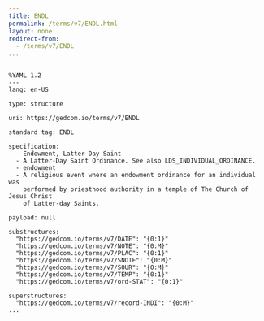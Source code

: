 ```yaml
---
title: ENDL
permalink: /terms/v7/ENDL.html
layout: none
redirect-from:
  - /terms/v7/ENDL
...
```


```

%YAML 1.2
---
lang: en-US

type: structure

uri: https://gedcom.io/terms/v7/ENDL

standard tag: ENDL

specification:
  - Endowment, Latter-Day Saint
  - A Latter-Day Saint Ordinance. See also LDS_INDIVIDUAL_ORDINANCE.
  - endowment
  - A religious event where an endowment ordinance for an individual was
    performed by priesthood authority in a temple of The Church of Jesus Christ
    of Latter-day Saints.

payload: null

substructures:
  "https://gedcom.io/terms/v7/DATE": "{0:1}"
  "https://gedcom.io/terms/v7/NOTE": "{0:M}"
  "https://gedcom.io/terms/v7/PLAC": "{0:1}"
  "https://gedcom.io/terms/v7/SNOTE": "{0:M}"
  "https://gedcom.io/terms/v7/SOUR": "{0:M}"
  "https://gedcom.io/terms/v7/TEMP": "{0:1}"
  "https://gedcom.io/terms/v7/ord-STAT": "{0:1}"

superstructures:
  "https://gedcom.io/terms/v7/record-INDI": "{0:M}"
...

```
